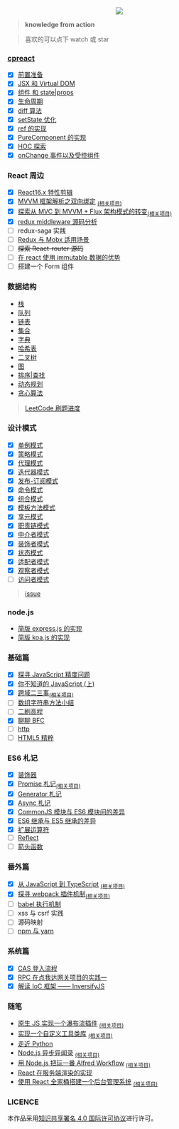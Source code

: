 <div align="center">
  <img src="http://with.muyunyun.cn/2e172dced41f13fc3e9a4a481bb012d4.jpg-200">
</div>

> **knowledge from action**

> 喜欢的可以点下 watch 或 star

### [cpreact](https://github.com/MuYunyun/cpreact)

- [x] [前置准备](https://github.com/MuYunyun/blog/blob/master/从0到1实现React/0.前置准备.md)
- [x] [JSX 和 Virtual DOM](https://github.com/MuYunyun/blog/blob/master/从0到1实现React/1.JSX和虚拟DOM.md)
- [x] [组件 和 state|props](https://github.com/MuYunyun/blog/blob/master/从0到1实现React/2.组件和state|props.md)
- [x] [生命周期](https://github.com/MuYunyun/blog/blob/master/从0到1实现React/3.生命周期.md)
- [x] [diff 算法](https://github.com/MuYunyun/blog/blob/master/从0到1实现React/4.diff算法.md)
- [x] [setState 优化](https://github.com/MuYunyun/blog/blob/master/从0到1实现React/5.setState.md)
- [x] [ref 的实现](https://github.com/MuYunyun/blog/blob/master/从0到1实现React/6.ref.md)
- [x] [PureComponent 的实现](https://github.com/MuYunyun/blog/blob/master/从0到1实现React/7.PureComponent.md)
- [x] [HOC 探索](https://github.com/MuYunyun/blog/blob/master/从0到1实现React/8.HOC探索.md)
- [x] [onChange 事件以及受控组件](https://github.com/MuYunyun/blog/blob/master/从0到1实现React/9.onChange事件以及受控组件.md)

### React 周边

- [x] [React16.x 特性剪辑](https://github.com/MuYunyun/blog/blob/master/BasicSkill/React周边/React16.x特性剪辑.md)
- [x] [MVVM 框架解析之双向绑定](https://github.com/MuYunyun/fe_cloud/issues/11) <sub>[(相关项目)](https://github.com/MuYunyun/mvvm)
- [x] [探索从 MVC 到 MVVM + Flux 架构模式的转变](https://github.com/MuYunyun/blog/issues/14)<sub>[(相关项目)](https://github.com/MuYunyun/stateManage)
- [x] [redux middleware 源码分析](https://github.com/MuYunyun/blog/issues/15)
- [ ] redux-saga 实践
- [ ] [Redux 与 Mobx 适用场景](https://github.com/MuYunyun/blog/blob/master/BasicSkill/React周边/Redux与Mobx适用场景.md)
- [ ] ~~探索 React-router 源码~~
- [ ] [在 react 使用 immutable 数据的优势](https://github.com/MuYunyun/blog/blob/master/BasicSkill/React周边/在react使用immutable数据的优势.md)
- [ ] 搭建一个 Form 组件

### 数据结构

* [栈](https://github.com/MuYunyun/blog/blob/master/BasicSkill/algorithm/栈.md)
* [队列](https://github.com/MuYunyun/blog/blob/master/BasicSkill/algorithm/队列.md)
* [链表](https://github.com/MuYunyun/blog/blob/master/BasicSkill/algorithm/链表.md)
* [集合](https://github.com/MuYunyun/blog/blob/master/BasicSkill/algorithm/集合.md)
* [字典](https://github.com/MuYunyun/blog/blob/master/BasicSkill/algorithm/字典.md)
* [哈希表](https://github.com/MuYunyun/blog/blob/master/BasicSkill/algorithm/哈希表.md)
* [二叉树](https://github.com/MuYunyun/blog/blob/master/BasicSkill/algorithm/二叉树.md)
* [图](https://github.com/MuYunyun/blog/blob/master/BasicSkill/algorithm/图.md)
* [排序|查找](https://github.com/MuYunyun/blog/blob/master/BasicSkill/algorithm/README.md)
* [动态规划](https://github.com/MuYunyun/blog/blob/master/BasicSkill/algorithm/动态规划.md)
* [贪心算法](https://github.com/MuYunyun/blog/blob/master/BasicSkill/algorithm/贪心算法.md)

> [LeetCode 刷题进度](https://github.com/MuYunyun/blog/blob/master/LeetCode/README.md)

### 设计模式

- [x] [单例模式](https://github.com/MuYunyun/blog/blob/master/BasicSkill/设计模式/单例模式.md)
- [x] [策略模式](https://github.com/MuYunyun/blog/blob/master/BasicSkill/设计模式/策略模式.md)
- [x] [代理模式](https://github.com/MuYunyun/blog/blob/master/BasicSkill/设计模式/代理模式.md)
- [x] [迭代器模式](https://github.com/MuYunyun/blog/blob/master/BasicSkill/设计模式/迭代器模式.md)
- [x] [发布-订阅模式](https://github.com/MuYunyun/blog/blob/master/BasicSkill/设计模式/发布订阅模式.md)
- [x] [命令模式](https://github.com/MuYunyun/blog/blob/master/BasicSkill/设计模式/命令模式.md)
- [x] [组合模式](https://github.com/MuYunyun/blog/blob/master/BasicSkill/设计模式/组合模式.md)
- [x] [模板方法模式](https://github.com/MuYunyun/blog/blob/master/BasicSkill/设计模式/模板方法模式.md)
- [x] [享元模式](https://github.com/MuYunyun/blog/blob/master/BasicSkill/设计模式/享元模式.md)
- [x] [职责链模式](https://github.com/MuYunyun/blog/blob/master/BasicSkill/设计模式/职责链模式.md)
- [x] [中介者模式](https://github.com/MuYunyun/blog/blob/master/BasicSkill/设计模式/中介者模式.md)
- [x] [装饰者模式](https://github.com/MuYunyun/blog/blob/master/BasicSkill/设计模式/装饰者模式.md)
- [x] [状态模式](https://github.com/MuYunyun/blog/blob/master/BasicSkill/设计模式/状态模式.md)
- [x] [适配者模式](https://github.com/MuYunyun/blog/blob/master/BasicSkill/设计模式/适配者模式.md)
- [x] [观察者模式](https://github.com/MuYunyun/blog/blob/master/BasicSkill/设计模式/观察者模式.md)
- [ ] [访问者模式](https://github.com/MuYunyun/blog/blob/master/BasicSkill/设计模式/访问者模式.md)

> [issue](https://github.com/MuYunyun/blog/issues/20)

### node.js

* [简版 express.js 的实现](https://github.com/MuYunyun/blog/blob/master/BasicSkill/node/%E7%AE%80%E7%89%88%20express.js%20%E7%9A%84%E5%AE%9E%E7%8E%B0.md)
* [简版 koa.js 的实现](https://github.com/MuYunyun/blog/blob/master/BasicSkill/node/%E7%AE%80%E7%89%88%20koa%20%E7%9A%84%E5%AE%9E%E7%8E%B0.md)

### 基础篇

- [x] [探寻 JavaScript 精度问题](https://github.com/MuYunyun/blog/blob/master/BasicSkill/基础篇/探寻JavaScript精度问题.md)
- [x] [你不知道的 JavaScript (上)](https://github.com/MuYunyun/blog/issues/2)
- [x] [跨域二三事](https://github.com/MuYunyun/blog/issues/13)<sub>[(相关项目)](https://github.com/MuYunyun/cross-domain)
- [ ] [数组字符串方法小结](https://github.com/MuYunyun/blog/blob/master/BasicSkill/基础篇/数组字符串方法小结——是否对原值有影响.md)
- [ ] [二刷高程](https://github.com/MuYunyun/blog/blob/master/BasicSkill/基础篇/二刷高程.md)
- [x] [聊聊 BFC](https://github.com/MuYunyun/blog/blob/master/BasicSkill/css/聊聊BFC.md)
- [ ] [http](https://github.com/MuYunyun/blog/blob/master/BasicSkill/http/http.md)
- [ ] [HTML5 精粹](https://github.com/MuYunyun/blog/blob/master/BasicSkill/基础篇/HTML5精粹.md)

### ES6 札记

- [x] [装饰器](https://github.com/MuYunyun/blog/blob/master/BasicSkill/readES6/装饰器.md)
- [x] [Promise 札记](https://github.com/MuYunyun/blog/blob/master/BasicSkill/readES6/Promise札记.md)<sub>[(相关项目)](https://github.com/MuYunyun/repromise)
- [x] [Generator 札记](https://github.com/MuYunyun/blog/blob/master/BasicSkill/readES6/Generator札记.md)
- [x] [Async 札记](https://github.com/MuYunyun/blog/blob/master/BasicSkill/readES6/Async札记.md)
- [x] [CommonJS 模块与 ES6 模块间的差异](https://github.com/MuYunyun/blog/blob/master/BasicSkill/readES6/模块.md)
- [x] [ES6 继承与 ES5 继承的差异](https://github.com/MuYunyun/blog/blob/master/BasicSkill/readES6/继承.md)
- [x] [扩展运算符](https://github.com/MuYunyun/blog/blob/master/BasicSkill/readES6/扩展运算符.md)
- [ ] [Reflect](https://github.com/MuYunyun/blog/blob/master/BasicSkill/readES6/Reflect.md)
- [ ] [箭头函数](https://github.com/MuYunyun/blog/blob/master/BasicSkill/readES6/箭头函数.md)

### 番外篇

- [x] [从 JavaScript 到 TypeScript](https://github.com/MuYunyun/blog/issues/5)
<sub>[(相关项目)](https://github.com/MuYunyun/TypeScript)
- [x] [探寻 webpack 插件机制](https://github.com/MuYunyun/blog/blob/master/BasicSkill/番外篇/探寻webpack插件机制.md)<sub>[(相关项目)](https://github.com/MuYunyun/analyze-webpack-plugin)
- [ ] [babel 执行机制](https://github.com/MuYunyun/blog/blob/master/BasicSkill/番外篇/babel执行机制.md)
- [ ] xss 与 csrf 实践
- [ ] 源码映射
- [ ] [npm 与 yarn](npm和yarn的区别)

### 系统篇

- [x] [CAS 登入流程](https://github.com/MuYunyun/blog/blob/master/BasicSkill/系统架构篇/CAS登入流程.md)
- [x] [RPC 在点我达网关项目的实践一](https://github.com/MuYunyun/blog/blob/master/BasicSkill/系统架构篇/RPC在点我达网关的实践一.md)
- [x] [解读 IoC 框架 —— InversifyJS](https://github.com/MuYunyun/blog/blob/master/BasicSkill/系统架构篇/解读IoC框架InversifyJS.md)

### 随笔

* [原生 JS 实现一个瀑布流插件](https://github.com/MuYunyun/fe_cloud/issues/12) <sub>[(相关项目)](https://github.com/MuYunyun/waterfall)
* [实现一个自定义工具类库](https://github.com/MuYunyun/blog/issues/9) <sub>[(相关项目)](https://github.com/MuYunyun/diana)
* [走近 Python](https://github.com/MuYunyun/blog/issues/8)
* [Node.js 异步异闻录](https://github.com/MuYunyun/blog/issues/7)
<sub>[(相关项目)](https://github.com/MuYunyun/demos-of-node.js)
* [用 Node.js 把玩一番 Alfred Workflow](https://github.com/MuYunyun/blog/issues/6) <sub>[(相关项目)](https://github.com/MuYunyun/commonSearch)
* [React 在服务端渲染的实现](https://github.com/MuYunyun/blog/issues/4)
* [使用 React 全家桶搭建一个后台管理系统](https://github.com/MuYunyun/blog/issues/3)
<sub>[(相关项目)](https://github.com/MuYunyun/reactSPA)

### LICENCE

本作品采用<a rel="license" href="https://creativecommons.org/licenses/by/4.0/deed.zh">知识共享署名 4.0 国际许可协议</a>进行许可。
